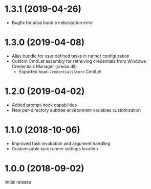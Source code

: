 # 1.3.1 (2019-04-26)
* Bugfix for alias bundle initialization error

# 1.3.0 (2019-04-08)
* Alias bundle for user defined tasks in runner configuration
* Custom CmdLet assembly for retreiving credentials from Windows Credentials Manager (credui.dll)
  * Exported `Read-CredentialsStore` CmdLet

# 1.2.0 (2019-04-02)
* Added prompt-hook capabilities
* New per-directory subtree environment variables customization

# 1.1.0 (2018-10-06)
* Improved task invokation and argument handling
* Customizable task runner settings location

# 1.0.0 (2018-09-02)
Initial release
